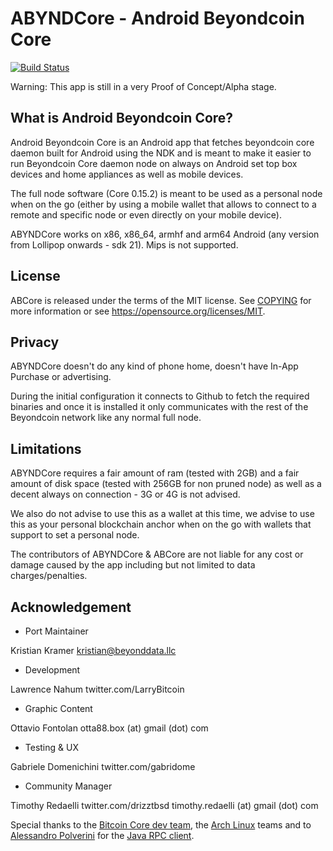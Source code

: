 ABYNDCore - Android Beyondcoin Core
===================================

[![Build Status](https://travis-ci.org/beyondcoin-project/abyndcore.svg?branch=master)](https://travis-ci.org/beyondcoin-project/abyndcore)

<!--<a href="http://abco.re"> <img src="http://abco.re/assets/images/schema.png" alt="Infographic" width="650" height="650"></a>-->

<!--Web site: <a href="http://abco.re">abco.re</a>-->

Warning: This app is still in a very Proof of Concept/Alpha stage.

<!--<a href="https://f-droid.org/packages/com.greenaddress.abcore/" target="_blank">
<img src="https://f-droid.org/badge/get-it-on.png" height="90"/></a>
<a href="https://play.google.com/apps/testing/com.greenaddress.abcore" target="_blank">
<img src="https://play.google.com/intl/en_us/badges/images/generic/en-play-badge.png" height="90"/></a>-->

<!--If you want to try it, you can also get it directly from GitHub [here](https://github.com/beyondcoin-project/abyndcore/releases/tag/v0.63alphaPoC).-->

What is Android Beyondcoin Core?
--------------------------------

Android Beyondcoin Core is an Android app that fetches beyondcoin core daemon built for Android using the NDK and is meant to make it easier
to run Beyondcoin Core daemon node on always on Android set top box devices and home appliances as well as mobile devices.

The full node software (Core 0.15.2) is meant to be used as a personal node when on the go (either by using a mobile wallet that allows to connect to a remote and specific node or even directly on your mobile device).

ABYNDCore works on x86, x86_64, armhf and arm64 Android (any version from Lollipop onwards - sdk 21). Mips is not supported.

License
-------

ABCore is released under the terms of the MIT license. See [COPYING](COPYING) for more
information or see https://opensource.org/licenses/MIT.

Privacy
-------

ABYNDCore doesn't do any kind of phone home, doesn't have In-App Purchase or advertising.

During the initial configuration it connects to Github to fetch the required binaries and once it is installed it only communicates with the rest of the Beyondcoin network like any normal full node.

Limitations
-----------

ABYNDCore requires a fair amount of ram (tested with 2GB) and a fair amount of disk space (tested with 256GB for non pruned node) as well as a decent always on connection - 3G or 4G is not advised.

We also do not advise to use this as a wallet at this time, we advise to use this as your personal blockchain anchor when on the go with wallets that support to set a personal node.

The contributors of ABYNDCore & ABCore are not liable for any cost or damage caused by the app including but not limited to data charges/penalties.

Acknowledgement
---------------

- Port Maintainer
  
Kristian Kramer
kristian@beyonddata.llc

- Development

Lawrence Nahum
twitter.com/LarryBitcoin

- Graphic Content

Ottavio Fontolan
otta88.box (at) gmail (dot) com

- Testing & UX

Gabriele Domenichini
twitter.com/gabridome

- Community Manager

Timothy Redaelli
twitter.com/drizztbsd
timothy.redaelli (at) gmail (dot) com

Special thanks to the [Bitcoin Core dev team](https://bitcoincore.org/), the [Arch Linux](https://www.archlinux.org/) teams and to [Alessandro Polverini](https://github.com/Polve) for the [Java RPC client](https://github.com/Polve/JavaBitcoindRpcClient).
